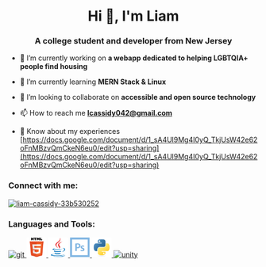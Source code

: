 <h1 align="center">Hi 👋, I'm Liam</h1>
<h3 align="center">A college student and developer from New Jersey</h3>

- 🔭 I’m currently working on **a webapp dedicated to helping LGBTQIA+ people find housing**

- 🌱 I’m currently learning **MERN Stack & Linux**

- 👯 I’m looking to collaborate on **accessible and open source technology**

- 📫 How to reach me **lcassidy042@gmail.com**

- 📄 Know about my experiences [https://docs.google.com/document/d/1_sA4Ul9Mg4I0yQ_TkjUsW42e62oFnMBzvQmCkeN6eu0/edit?usp=sharing](https://docs.google.com/document/d/1_sA4Ul9Mg4I0yQ_TkjUsW42e62oFnMBzvQmCkeN6eu0/edit?usp=sharing)

<h3 align="left">Connect with me:</h3>
<p align="left">
<a href="https://linkedin.com/in/liam-cassidy-33b530252" target="blank"><img align="center" src="https://raw.githubusercontent.com/rahuldkjain/github-profile-readme-generator/master/src/images/icons/Social/linked-in-alt.svg" alt="liam-cassidy-33b530252" height="30" width="40" /></a>
</p>

<h3 align="left">Languages and Tools:</h3>
<p align="left"> <a href="https://git-scm.com/" target="_blank" rel="noreferrer"> <img src="https://www.vectorlogo.zone/logos/git-scm/git-scm-icon.svg" alt="git" width="40" height="40"/> </a> <a href="https://www.w3.org/html/" target="_blank" rel="noreferrer"> <img src="https://raw.githubusercontent.com/devicons/devicon/master/icons/html5/html5-original-wordmark.svg" alt="html5" width="40" height="40"/> </a> <a href="https://www.java.com" target="_blank" rel="noreferrer"> <img src="https://raw.githubusercontent.com/devicons/devicon/master/icons/java/java-original.svg" alt="java" width="40" height="40"/> </a> <a href="https://www.photoshop.com/en" target="_blank" rel="noreferrer"> <img src="https://raw.githubusercontent.com/devicons/devicon/master/icons/photoshop/photoshop-line.svg" alt="photoshop" width="40" height="40"/> </a> <a href="https://www.python.org" target="_blank" rel="noreferrer"> <img src="https://raw.githubusercontent.com/devicons/devicon/master/icons/python/python-original.svg" alt="python" width="40" height="40"/> </a> <a href="https://unity.com/" target="_blank" rel="noreferrer"> <img src="https://www.vectorlogo.zone/logos/unity3d/unity3d-icon.svg" alt="unity" width="40" height="40"/> </a> </p>

